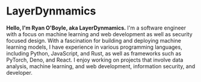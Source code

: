 # LayerDynmamics

**Hello, I'm Ryan O'Boyle, aka LayerDynmamics.** I'm a software engineer with a focus on machine learning and web development as well as security focused design. With a fascination for building and deploying machine learning models, I have experience in various programming languages, including Python, JavaScript, and Rust, as well as frameworks such as PyTorch, Deno, and React. I enjoy working on projects that involve data analysis, machine learning, and web development, information security, and developer.